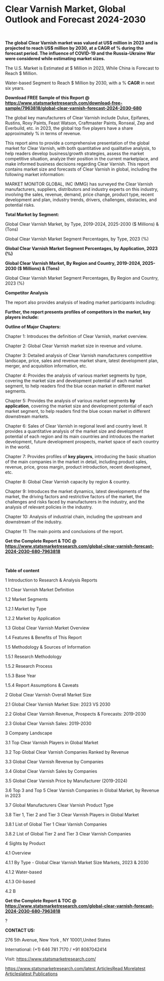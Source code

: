 <h1>Clear Varnish Market, Global Outlook and Forecast 2024-2030</h1><br/><p><strong>The global Clear Varnish market was valued at US$ million in 2023 and is projected to reach US$ million by 2030, at a <strong>CAGR</strong> of % during the forecast period. The influence of COVID-19 and the Russia-Ukraine War were considered while estimating market sizes.</strong></p>
 
 
 
 <p>The U.S. Market is Estimated at $ Million in 2023, While China is Forecast to Reach $ Million.</p>
 
 
 
 <p>Water-based Segment to Reach $ Million by 2030, with a % <strong>CAGR</strong> in next six years.</p>
 
 
 
 <p><strong>Download FREE Sample of this Report @ <a href="https://www.statsmarketresearch.com/download-free-sample/7963818/global-clear-varnish-forecast-2024-2030-680">https://www.statsmarketresearch.com/download-free-sample/7963818/global-clear-varnish-forecast-2024-2030-680</a></strong></p>
 
 
 
 <p>The global key manufacturers of Clear Varnish include Dulux, Epifanes, Rustins, Roxy Paints, Feast Watson, Craftmaster Paints, Ronseal, Zep and Everbuild, etc. in 2023, the global top five players have a share approximately % in terms of revenue.</p>
 
 
 
 <p>This report aims to provide a comprehensive presentation of the global market for Clear Varnish, with both quantitative and qualitative analysis, to help readers develop business/growth strategies, assess the market competitive situation, analyze their position in the current marketplace, and make informed business decisions regarding Clear Varnish. This report contains market size and forecasts of Clear Varnish in global, including the following market information:</p>
 
 
 
 <p>MARKET MONITOR GLOBAL, INC (MMG) has surveyed the Clear Varnish manufacturers, suppliers, distributors and industry experts on this industry, involving the sales, revenue, demand, price change, product type, recent development and plan, industry trends, drivers, challenges, obstacles, and potential risks.</p>
 
 
 
 <p><strong>Total Market by Segment:</strong></p>
 
 
 
 <p>Global Clear Varnish Market, by Type, 2019-2024, 2025-2030 ($ Millions) & (Tons)</p>
 
 
 
 <p>Global Clear Varnish Market Segment Percentages, by Type, 2023 (%)</p>
 
 
 
 <p><strong>Global Clear Varnish Market Segment Percentages, <strong>by Application</strong>, 2023 (%)</strong></p>
 
 
 
 <p><strong>Global Clear Varnish Market, By Region and Country, 2019-2024, 2025-2030 ($ Millions) & (Tons)</strong></p>
 
 
 
 <p>Global Clear Varnish Market Segment Percentages, By Region and Country, 2023 (%)</p>
 
 
 
 <p><strong>Competitor Analysis</strong></p>
 
 
 
 <p>The report also provides analysis of leading market participants including:</p>
 
 
 
 <p><strong>Further, the report presents profiles of competitors in the market, <strong>key players</strong> include:</strong></p>
 
 
 
 <p><strong>Outline of Major Chapters:</strong></p>
 
 
 
 <p>Chapter 1: Introduces the definition of Clear Varnish, market overview.</p>
 
 
 
 <p>Chapter 2: Global Clear Varnish market size in revenue and volume.</p>
 
 
 
 <p>Chapter 3: Detailed analysis of Clear Varnish manufacturers competitive landscape, price, sales and revenue market share, latest development plan, merger, and acquisition information, etc.</p>
 
 
 
 <p>Chapter 4: Provides the analysis of various market segments by type, covering the market size and development potential of each market segment, to help readers find the blue ocean market in different market segments.</p>
 
 
 
 <p>Chapter 5: Provides the analysis of various market segments <strong>by application</strong>, covering the market size and development potential of each market segment, to help readers find the blue ocean market in different downstream markets.</p>
 
 
 
 <p>Chapter 6: Sales of Clear Varnish in regional level and country level. It provides a quantitative analysis of the market size and development potential of each region and its main countries and introduces the market development, future development prospects, market space of each country in the world.</p>
 
 
 
 <p>Chapter 7: Provides profiles of <strong>key players</strong>, introducing the basic situation of the main companies in the market in detail, including product sales, revenue, price, gross margin, product introduction, recent development, etc.</p>
 
 
 
 <p>Chapter 8: Global Clear Varnish capacity by region & country.</p>
 
 
 
 <p>Chapter 9: Introduces the market dynamics, latest developments of the market, the driving factors and restrictive factors of the market, the challenges and risks faced by manufacturers in the industry, and the analysis of relevant policies in the industry.</p>
 
 
 
 <p>Chapter 10: Analysis of industrial chain, including the upstream and downstream of the industry.</p>
 
 
 
 <p>Chapter 11: The main points and conclusions of the report.</p>
 
 
 
 <div><b>Get the Complete Report & TOC @ <a href="https://www.statsmarketresearch.com/global-clear-varnish-forecast-2024-2030-680-7963818">https://www.statsmarketresearch.com/global-clear-varnish-forecast-2024-2030-680-7963818</a></b></div>
 
 
 
 <p><br />
 
 <b>Table of content</b></p>
 
 
 
 <p>1 Introduction to Research & Analysis Reports<br />
 
 1.1 Clear Varnish Market Definition<br />
 
 1.2 Market Segments<br />
 
 1.2.1 Market by Type<br />
 
 1.2.2 Market by Application<br />
 
 1.3 Global Clear Varnish Market Overview<br />
 
 1.4 Features & Benefits of This Report<br />
 
 1.5 Methodology & Sources of Information<br />
 
 1.5.1 Research Methodology<br />
 
 1.5.2 Research Process<br />
 
 1.5.3 Base Year<br />
 
 1.5.4 Report Assumptions & Caveats<br />
 
 2 Global Clear Varnish Overall Market Size<br />
 
 2.1 Global Clear Varnish Market Size: 2023 VS 2030<br />
 
 2.2 Global Clear Varnish Revenue, Prospects & Forecasts: 2019-2030<br />
 
 2.3 Global Clear Varnish Sales: 2019-2030<br />
 
 3 Company Landscape<br />
 
 3.1 Top Clear Varnish Players in Global Market<br />
 
 3.2 Top Global Clear Varnish Companies Ranked by Revenue<br />
 
 3.3 Global Clear Varnish Revenue by Companies<br />
 
 3.4 Global Clear Varnish Sales by Companies<br />
 
 3.5 Global Clear Varnish Price by Manufacturer (2019-2024)<br />
 
 3.6 Top 3 and Top 5 Clear Varnish Companies in Global Market, by Revenue in 2023<br />
 
 3.7 Global Manufacturers Clear Varnish Product Type<br />
 
 3.8 Tier 1, Tier 2 and Tier 3 Clear Varnish Players in Global Market<br />
 
 3.8.1 List of Global Tier 1 Clear Varnish Companies<br />
 
 3.8.2 List of Global Tier 2 and Tier 3 Clear Varnish Companies<br />
 
 4 Sights by Product<br />
 
 4.1 Overview<br />
 
 4.1.1 By Type - Global Clear Varnish Market Size Markets, 2023 & 2030<br />
 
 4.1.2 Water-based<br />
 
 4.1.3 Oil-based<br />
 
 4.2 B</p>
 
 
 
 <div><b>Get the Complete Report & TOC @ <a href="https://www.statsmarketresearch.com/global-clear-varnish-forecast-2024-2030-680-7963818">https://www.statsmarketresearch.com/global-clear-varnish-forecast-2024-2030-680-7963818</a></b></div>
 
 
 
 <p>? </p>
 
 
 
 <p><b>CONTACT US:</b><br />
 
 276 5th Avenue, New York , NY 10001,United States<br />
 
 International: (+1) 646 781 7170 / +91 8087042414<br />
 
 Visit: <a href="https://www.statsmarketresearch.com/">https://www.statsmarketresearch.com/</a><br />
 
 <a href="https://gyeongbokgung.com">https://www.statsmarketresearch.com/</a><a href="https://hallyeomaritime.com">latest Articles</a><a href="https://jingwansa.com">Read More</a><a href="https://nguoiviet.jp/">latest Articles</a><a href="https://www.intelmarketresearch.com/">latest Publications</a></p>